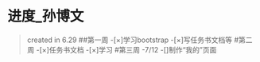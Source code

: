﻿# 进度_孙博文

> created in 6.29
##第一周
-[×]学习bootstrap
-[×]写任务书文档等
#第二周
-[×]任务书文档
-[×]学习
#第三周
-7/12
-[]制作“我的”页面
